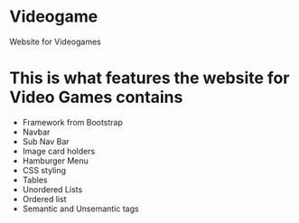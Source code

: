 # Videogame
Website for Videogames


<h1> This is what features the website for Video Games contains</h1>
<ul>
<li> Framework from Bootstrap</li>
<li> Navbar</li>
<li>Sub Nav Bar</li>
<li> Image card holders</li>
<li>Hamburger Menu</li>
<li>CSS styling</li>
<li>Tables</li>
<li>Unordered Lists</li>
<li>Ordered list</li>
<li>Semantic and Unsemantic tags</li>
